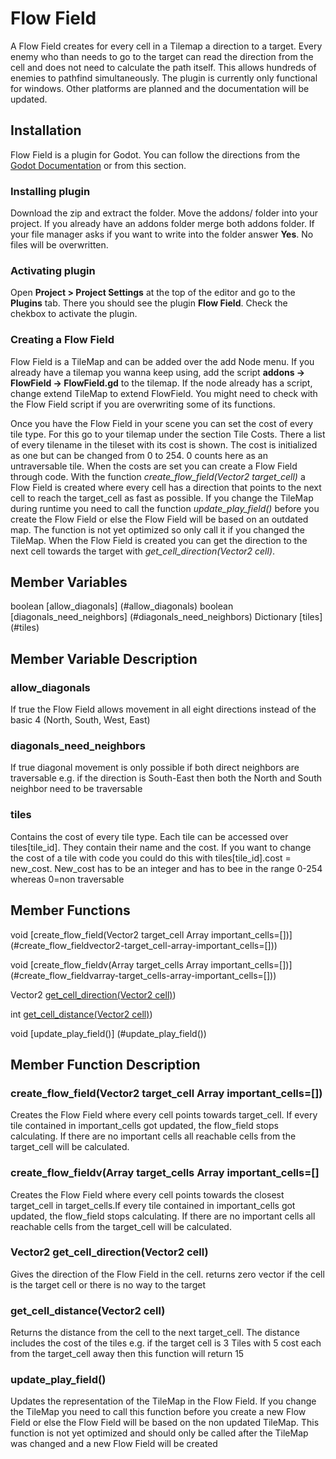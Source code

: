 # Flow Field

A Flow Field creates for every cell in a Tilemap a direction to a target. Every enemy who than needs to go to the target can read the direction from the cell and does not need to calculate the path itself. This allows hundreds of enemies to pathfind simultaneously.
The plugin is currently only functional for windows. Other platforms are planned and the documentation will be updated.


## Installation
Flow Field is a plugin for Godot. You can follow the directions from the [Godot Documentation](https://docs.godotengine.org/de/stable/tutorials/plugins/editor/installing_plugins.html) or from this section.

### Installing plugin
Download the zip and extract the folder. Move the addons/ folder into your project. If you already have an addons folder merge both addons folder. If your file manager asks if you want to write into the folder answer **Yes**. No files will be overwritten.

### Activating plugin
Open **Project > Project Settings** at the top of the editor and go to the **Plugins** tab. There you should see the plugin **Flow Field**. Check the chekbox to activate the plugin.

### Creating a Flow Field
Flow Field is a TileMap and can be added over the add Node menu. If you already have a tilemap you wanna keep using, add the script **addons -> FlowField -> FlowField.gd** to the tilemap. If the node already has a script, change extend TileMap to extend FlowField. You might need to check with the Flow Field script if you are overwriting some of its functions.

Once you have the Flow Field in your scene you can set the cost of every tile type. For this go to your tilemap under the section Tile Costs. There a list of every tilename in the tileset with its cost is shown. The cost is initialized as one but can be changed from 0 to 254. 0 counts here as an untraversable tile.
When the costs are set you can create a Flow Field through code. With the function *create_flow_field(Vector2 target_cell)* a Flow Field is created where every cell has a direction that points to the next cell to reach the target_cell as fast as possible. If you change the TileMap during runtime you need to call the function *update_play_field()* before you create the Flow Field or else the Flow Field will be based on an outdated map. The function is not yet optimized so only call it if you changed the TileMap.
When the Flow Field is created you can get the direction to the next cell towards the target with *get_cell_direction(Vector2 cell)*.

## Member Variables

boolean [allow_diagonals] (#allow_diagonals)
boolean [diagonals_need_neighbors] (#diagonals_need_neighbors)
Dictionary [tiles] (#tiles)

## Member Variable Description

### allow_diagonals
If true the Flow Field allows movement in all eight directions instead of the basic 4 (North, South, West, East)

### diagonals_need_neighbors
If true diagonal movement is only possible if both direct neighbors are traversable e.g. if the direction is South-East then both the North and South neighbor need to be traversable

### tiles
Contains the cost of every tile type. Each tile can be accessed over tiles[tile_id]. They contain their name and the cost. If you want to change the cost of a tile with code you could do this with tiles[tile_id].cost = new_cost. New_cost has to be an integer and has to bee in the range 0-254 whereas 0=non traversable



## Member Functions
void [create_flow_field(Vector2 target_cell Array important_cells=[])] (#create_flow_fieldvector2-target_cell-array-important_cells=[]))

void [create_flow_fieldv(Array target_cells Array important_cells=[])] (#create_flow_fieldvarray-target_cells-array-important_cells=[]))

Vector2 [get_cell_direction(Vector2 cell)](#get_cell_directionvector2-cell))

int [get_cell_distance(Vector2 cell)](#get_cell_distancevector2-cell))

void [update_play_field()] (#update_play_field())


## Member Function Description

### create_flow_field(Vector2 target_cell Array important_cells=[])
Creates the Flow Field where every cell points towards target_cell. If every tile contained in important_cells got updated, the flow_field stops calculating. If there are no important cells all reachable cells from the target_cell will be calculated.

### create_flow_fieldv(Array target_cells Array important_cells=[]
Creates the Flow Field where every cell points towards the closest target_cell in target_cells.If every tile contained in important_cells got updated, the flow_field stops calculating. If there are no important cells all reachable cells from the target_cell will be calculated.

### Vector2 get_cell_direction(Vector2 cell)
Gives the direction of the Flow Field in the cell. returns zero vector if the cell is the target cell or there is no way to the target

### get_cell_distance(Vector2 cell)
Returns the distance from the cell to the next target_cell. The distance includes the cost of the tiles e.g. if the target cell is 3 Tiles with 5 cost each from the target_cell away then this function will return 15

### update_play_field()
Updates the representation of the TileMap in the Flow Field. If you change the TileMap you need to call this function before you create a new Flow Field or else the Flow Field will be based on the non updated TileMap. This function is not yet optimized and should only be called after the TileMap was changed and a new Flow Field will be created

